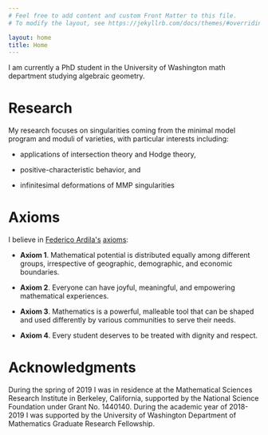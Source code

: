 ```yaml
---
# Feel free to add content and custom Front Matter to this file.
# To modify the layout, see https://jekyllrb.com/docs/themes/#overriding-theme-defaults

layout: home
title: Home
---
```


I am currently a PhD student in the University of Washington math
department studying algebraic geometry.

# Research

My research focuses on singularities coming from
the minimal model program and moduli of varieties, with particular
interests including:
  
- applications of intersection theory and Hodge theory,<!-- , in the spirit of -->
  <!-- {% cite chatzistamatiouHigherDirectImages2011 %}, {% cite -->
  <!-- chatzistamatiouHodgeWittCohomologyWittRational2012  %} -->
  
- positive-characteristic behavior, and

- infinitesimal deformations of MMP singularities 
 <!-- , following {% cite
  altmannDualizingSheafFirstorder2016 %}. -->

# Axioms

I believe in [Federico Ardila's](http://math.sfsu.edu/federico/)
[axioms](https://www.ams.org/publications/journals/notices/201610/rnoti-p1164.pdf):

- **Axiom 1**. Mathematical potential is distributed equally among different groups, irrespective of geographic, demographic, and economic boundaries.

- **Axiom 2**. Everyone can have joyful, meaningful, and empowering mathematical experiences.

- **Axiom 3**. Mathematics is a powerful, malleable tool that can be shaped and used differently by various communities to serve their needs.

- **Axiom 4**. Every student deserves to be treated with dignity and respect.   

# Acknowledgments

During the spring of 2019 I was in residence at the Mathematical
Sciences Research Institute in Berkeley, California, supported by the
National Science Foundation under Grant No. 1440140. During the
academic year of 2018-2019 I was supported by the University of
Washington Department of Mathematics Graduate Research Fellowship.


<!-- {% bibliography --cited %} -->